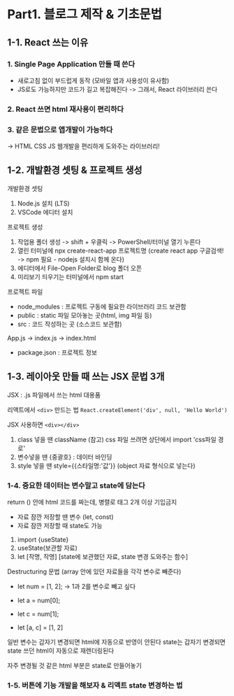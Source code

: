 # Part1. 블로그 제작 & 기초문법

## 1-1. React 쓰는 이유

### 1. Single Page Application 만들 때 쓴다

- 새로고침 없이 부드럽게 동작 (모바일 앱과 사용성이 유사함)
- JS로도 가능하지만 코드가 길고 복잡해진다 -> 그래서, React 라이브러리 쓴다

### 2. React 쓰면 html 재사용이 편리하다

### 3. 같은 문법으로 앱개발이 가능하다

-> HTML CSS JS 웹개발을 편리하게 도와주는 라이브러리!

## 1-2. 개발환경 셋팅 & 프로젝트 생성

개발환경 셋팅

1. Node.js 설치 (LTS)
2. VSCode 에디터 설치

프로젝트 생성

1. 작업용 폴더 생성 -> shift + 우클릭 -> PowerShell/터미널 열기 누른다
2. 열린 터미널에 npx create-react-app 프로젝트명 (create react app 구글검색! -> npm 필요 - nodejs 설치시 함께 온다)
3. 에디터에서 File-Open Folder로 blog 폴더 오픈
4. 미리보기 듸우기는 터미널에서 npm start

프로젝트 파일

- node_modules : 프로젝트 구동에 필요한 라이브러리 코드 보관함
- public : static 파일 모아놓는 곳(html, img 파일 등)
- src : 코드 작성하는 곳 (소스코드 보관함)

App.js -> index.js -> index.html

- package.json : 프로젝트 정보

## 1-3. 레이아웃 만들 때 쓰는 JSX 문법 3개

JSX : .js 파일에서 쓰는 html 대용품

리액트에서 `<div>` 만드는 법
`React.createElement('div', null, 'Hello World')`

JSX 사용하면 `<div></div>`

1. class 넣을 땐 className
   (참고) css 파일 쓰려면 상단에서 import 'css파일 경로'
2. 변수넣을 땐 {중괄호} : 데이터 바인딩
3. style 넣을 땐 style={{스타일명:'값'}} (object 자료 형식으로 넣는다)

### 1-4. 중요한 데이터는 변수말고 state에 담는다

return () 안에 html 코드를 짜는데,
병렬로 태그 2개 이상 기입금지

- 자료 잠깐 저장할 땐 변수 (let, const)
- 자료 잠깐 저장할 때 state도 가능

1. import {useState}
2. useState(보관할 자료)
3. let [작명, 작명]
   [state에 보관했던 자료, state 변경 도와주는 함수]

Destructuring 문법 (array 안에 있던 자료들을 각각 변수로 빼준다)

- let num = [1, 2]; -> 1과 2를 변수로 빼고 싶다
- let a = num[0];
- let c = num[1];

- let [a, c] = [1, 2]

일반 변수는 갑자기 변경되면 html에 자동으로 반영이 안된다
state는 갑자기 변경되면 state 쓰던 html이 자동으로 재렌더링된다

자주 변경될 것 같은 html 부분은 state로 만들어놓기

### 1-5. 버튼에 기능 개발을 해보자 & 리액트 state 변경하는 법
